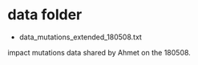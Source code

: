 # data folder

- data_mutations_extended_180508.txt

impact mutations data shared by Ahmet on the 180508.

